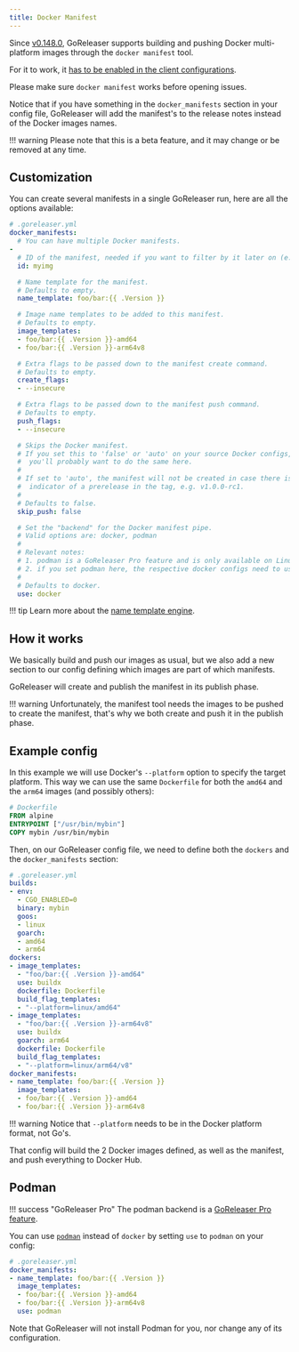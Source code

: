 ```yaml
---
title: Docker Manifest
---
```


Since [v0.148.0](https://github.com/goreleaser/goreleaser/releases/tag/v0.148.0),
GoReleaser supports building and pushing Docker multi-platform images through
the `docker manifest` tool.

For it to work, it [has to be enabled in the client configurations](https://github.com/docker/cli/blob/master/experimental/README.md).

Please make sure `docker manifest` works before opening issues.

Notice that if you have something in the `docker_manifests` section in your
config file, GoReleaser will add the manifest's to the release notes
instead of the Docker images names.

!!! warning
    Please note that this is a beta feature, and it may change or be removed
    at any time.

## Customization

You can create several manifests in a single GoReleaser run, here are all the
options available:

```yaml
# .goreleaser.yml
docker_manifests:
  # You can have multiple Docker manifests.
-
  # ID of the manifest, needed if you want to filter by it later on (e.g. on custom publishers).
  id: myimg

  # Name template for the manifest.
  # Defaults to empty.
  name_template: foo/bar:{{ .Version }}

  # Image name templates to be added to this manifest.
  # Defaults to empty.
  image_templates:
  - foo/bar:{{ .Version }}-amd64
  - foo/bar:{{ .Version }}-arm64v8

  # Extra flags to be passed down to the manifest create command.
  # Defaults to empty.
  create_flags:
  - --insecure

  # Extra flags to be passed down to the manifest push command.
  # Defaults to empty.
  push_flags:
  - --insecure

  # Skips the Docker manifest.
  # If you set this to 'false' or 'auto' on your source Docker configs,
  #  you'll probably want to do the same here.
  #
  # If set to 'auto', the manifest will not be created in case there is an
  #  indicator of a prerelease in the tag, e.g. v1.0.0-rc1.
  #
  # Defaults to false.
  skip_push: false

  # Set the "backend" for the Docker manifest pipe.
  # Valid options are: docker, podman
  #
  # Relevant notes:
  # 1. podman is a GoReleaser Pro feature and is only available on Linux;
  # 2. if you set podman here, the respective docker configs need to use podman too.
  #
  # Defaults to docker.
  use: docker
```

!!! tip
    Learn more about the [name template engine](/customization/templates/).

## How it works

We basically build and push our images as usual, but we also add a new
section to our config defining which images are part of which manifests.

GoReleaser will create and publish the manifest in its publish phase.

!!! warning
    Unfortunately, the manifest tool needs the images to be pushed to create
    the manifest, that's why we both create and push it in the publish phase.

## Example config

In this example we will use Docker's `--platform` option to specify the target platform.
This way we can use the same `Dockerfile` for both the `amd64` and the `arm64`
images (and possibly others):

```dockerfile
# Dockerfile
FROM alpine
ENTRYPOINT ["/usr/bin/mybin"]
COPY mybin /usr/bin/mybin
```

Then, on our GoReleaser config file, we need to define both the `dockers` and
the `docker_manifests` section:

```yaml
# .goreleaser.yml
builds:
- env:
  - CGO_ENABLED=0
  binary: mybin
  goos:
  - linux
  goarch:
  - amd64
  - arm64
dockers:
- image_templates:
  - "foo/bar:{{ .Version }}-amd64"
  use: buildx
  dockerfile: Dockerfile
  build_flag_templates:
  - "--platform=linux/amd64"
- image_templates:
  - "foo/bar:{{ .Version }}-arm64v8"
  use: buildx
  goarch: arm64
  dockerfile: Dockerfile
  build_flag_templates:
  - "--platform=linux/arm64/v8"
docker_manifests:
- name_template: foo/bar:{{ .Version }}
  image_templates:
  - foo/bar:{{ .Version }}-amd64
  - foo/bar:{{ .Version }}-arm64v8
```

!!! warning
    Notice that `--platform` needs to be in the Docker platform format, not Go's.

That config will build the 2 Docker images defined, as well as the manifest,
and push everything to Docker Hub.

## Podman

!!! success "GoReleaser Pro"
    The podman backend is a [GoReleaser Pro feature](/pro/).

You can use [`podman`](https://podman.io) instead of `docker` by setting `use` to `podman` on your config:

```yaml
# .goreleaser.yml
docker_manifests:
- name_template: foo/bar:{{ .Version }}
  image_templates:
  - foo/bar:{{ .Version }}-amd64
  - foo/bar:{{ .Version }}-arm64v8
  use: podman
```

Note that GoReleaser will not install Podman for you, nor change any of its configuration.

